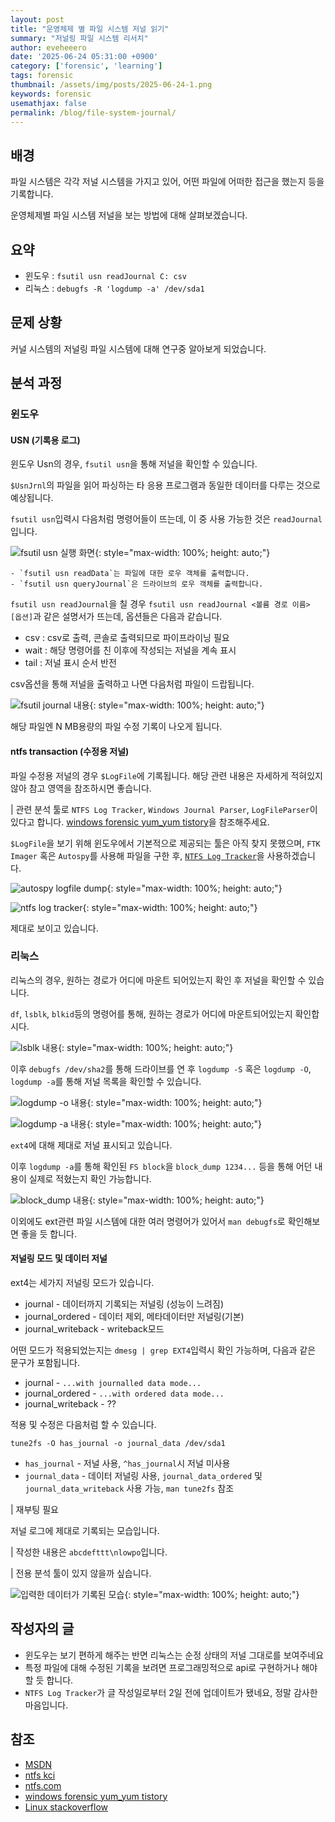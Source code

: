 ```yaml
---
layout: post
title: "운영체제 별 파일 시스템 저널 읽기"
summary: "저널링 파일 시스템 리서치"
author: eveheeero
date: '2025-06-24 05:31:00 +0900'
category: ['forensic', 'learning']
tags: forensic
thumbnail: /assets/img/posts/2025-06-24-1.png
keywords: forensic
usemathjax: false
permalink: /blog/file-system-journal/
---
```


## 배경

파일 시스템은 각각 저널 시스템을 가지고 있어, 어떤 파일에 어떠한 접근을 했는지 등을 기록합니다.

운영체제별 파일 시스템 저널을 보는 방법에 대해 살펴보겠습니다.

## 요약

- 윈도우 : `fsutil usn readJournal C: csv`
- 리눅스 : `debugfs -R 'logdump -a' /dev/sda1`

## 문제 상황

커널 시스템의 저널링 파일 시스템에 대해 연구중 알아보게 되었습니다.

## 분석 과정

### 윈도우

#### USN (기록용 로그)

윈도우 Usn의 경우, `fsutil usn`을 통해 저널을 확인할 수 있습니다.

`$UsnJrnl`의 파일을 읽어 파싱하는 타 응용 프로그램과 동일한 데이터를 다루는 것으로 예상됩니다.

`fsutil usn`입력시 다음처럼 명령어들이 뜨는데, 이 중 사용 가능한 것은 `readJournal`입니다.

![fsutil usn 실행 화면](/assets/img/posts/2025-06-24-0.png){: style="max-width: 100%; height: auto;"}

```text
- `fsutil usn readData`는 파일에 대한 로우 객체를 출력합니다.
- `fsutil usn queryJournal`은 드라이브의 로우 객체를 출력합니다.
```

`fsutil usn readJournal`을 칠 경우 `fsutil usn readJournal <볼륨 경로 이름> [옵션]`과 같은 설명서가 뜨는데, 옵션들은 다음과 같습니다.

- csv : csv로 출력, 콘솔로 출력되므로 파이프라이닝 필요
- wait : 해당 명령어를 친 이후에 작성되는 저널을 계속 표시
- tail : 저널 표시 순서 반전

csv옵션을 통해 저널을 출력하고 나면 다음처럼 파일이 드랍됩니다.

![fsutil journal 내용](/assets/img/posts/2025-06-24-1.png){: style="max-width: 100%; height: auto;"}

해당 파일엔 N MB용량의 파일 수정 기록이 나오게 됩니다.

#### ntfs transaction (수정용 저널)

파일 수정용 저널의 경우 `$LogFile`에 기록됩니다. 해당 관련 내용은 자세하게 적혀있지 않아 참고 영역을 참조하시면 좋습니다.

| 관련 분석 툴로 `NTFS Log Tracker`, `Windows Journal Parser`, `LogFileParser`이 있다고 합니다. [windows forensic yum_yum tistory](https://yum-history.tistory.com/285)을 참조해주세요.

`$LogFile`을 보기 위해 윈도우에서 기본적으로 제공되는 툴은 아직 찾지 못했으며, `FTK Imager` 혹은 `Autospy`를 사용해 파일을 구한 후, [`NTFS Log Tracker`](https://sites.google.com/site/forensicnote/ntfs-log-tracker)을 사용하겠습니다.

![autospy logfile dump](/assets/img/posts/2025-06-24-6.png){: style="max-width: 100%; height: auto;"}

![ntfs log tracker](/assets/img/posts/2025-06-24-7.png){: style="max-width: 100%; height: auto;"}

제대로 보이고 있습니다.

### 리눅스

리눅스의 경우, 원하는 경로가 어디에 마운트 되어있는지 확인 후 저널을 확인할 수 있습니다.

`df`, `lsblk`, `blkid`등의 명령어를 통해, 원하는 경로가 어디에 마운트되어있는지 확인합시다.

![lsblk 내용](/assets/img/posts/2025-06-24-2.png){: style="max-width: 100%; height: auto;"}

이후 `debugfs /dev/sha2`를 통해 드라이브를 연 후 `logdump -S` 혹은 `logdump -O`, `logdump -a`를 통해 저널 목록을 확인할 수 있습니다.

![logdump -o 내용](/assets/img/posts/2025-06-24-3.png){: style="max-width: 100%; height: auto;"}

![logdump -a 내용](/assets/img/posts/2025-06-24-4.png){: style="max-width: 100%; height: auto;"}

`ext4`에 대해 제대로 저널 표시되고 있습니다.

이후 `logdump -a`를 통해 확인된 `FS block`을 `block_dump 1234...` 등을 통해 어던 내용이 실제로 적혔는지 확인 가능합니다.

![block_dump 내용](/assets/img/posts/2025-06-24-5.png){: style="max-width: 100%; height: auto;"}

이외에도 ext관련 파일 시스템에 대한 여러 명령어가 있어서 `man debugfs`로 확인해보면 좋을 듯 합니다.

#### 저널링 모드 및 데이터 저널

ext4는 세가지 저널링 모드가 있습니다.

- journal - 데이터까지 기록되는 저널링 (성능이 느려짐)
- journal_ordered - 데이터 제외, 메타데이터만 저널링(기본)
- journal_writeback - writeback모드

어떤 모드가 적용되었는지는 `dmesg | grep EXT4`입력시 확인 가능하며, 다음과 같은 문구가 포함됩니다.

- journal - `...with journalled data mode...`
- journal_ordered - `...with ordered data mode...`
- journal_writeback - ??

적용 및 수정은 다음처럼 할 수 있습니다.

`tune2fs -O has_journal -o journal_data /dev/sda1`

- `has_journal` - 저널 사용, `^has_journal`시 저널 미사용
- `journal_data` - 데이터 저널링 사용, `journal_data_ordered` 및 `journal_data_writeback` 사용 가능, `man tune2fs` 참조

| 재부팅 필요

저널 로그에 제대로 기록되는 모습입니다.

| 작성한 내용은 `abcdefttt\nlowpo`입니다.

| 전용 분석 툴이 있지 않을까 싶습니다.

![입력한 데이터가 기록된 모습](/assets/img/posts/2025-06-24-8.png){: style="max-width: 100%; height: auto;"}

## 작성자의 글

- 윈도우는 보기 편하게 해주는 반면 리눅스는 순정 상태의 저널 그대로를 보여주네요
- 특정 파일에 대해 수정된 기록을 보려면 프로그래밍적으로 api로 구현하거나 해야 할 듯 합니다.
- `NTFS Log Tracker`가 글 작성일로부터 2일 전에 업데이트가 됐네요, 정말 감사한 마음입니다.

## 참조

- [MSDN](https://learn.microsoft.com/ko-kr/windows-server/administration/windows-commands/fsutil-usn)
- [ntfs kci](https://www.kci.go.kr/kciportal/ci/sereArticleSearch/ciSereArtiView.kci?sereArticleSearchBean.artiId=ART001455925)
- [ntfs.com](https://www.ntfs.com/transaction.htm)
- [windows forensic yum_yum tistory](https://yum-history.tistory.com/285)
- [Linux stackoverflow](https://stackoverflow.com/questions/11114575/accessing-ext3-ext4-journals)
